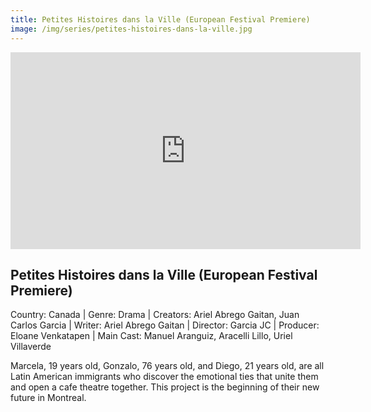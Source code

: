```yaml
---
title: Petites Histoires dans la Ville (European Festival Premiere)
image: /img/series/petites-histoires-dans-la-ville.jpg
---
```

<iframe width="560" height="315" src="https://www.youtube.com/watch?v=7apLz4JzcNE" frameborder="0" allow="accelerometer; autoplay; encrypted-media; gyroscope; picture-in-picture" allowfullscreen></iframe>

## Petites Histoires dans la Ville (European Festival Premiere)
Country: Canada | Genre: Drama | Creators: Ariel Abrego Gaitan, Juan Carlos Garcia | Writer: Ariel Abrego Gaitan | Director: Garcia JC | Producer: Eloane Venkatapen | Main Cast: Manuel Aranguiz, Aracelli Lillo,  Uriel Villaverde

Marcela, 19 years old, Gonzalo, 76 years old, and Diego, 21 years old, are all Latin American immigrants who discover the emotional ties that unite them and open a cafe theatre together. This project is the beginning of their new future in Montreal.
